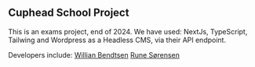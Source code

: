 ## Cuphead School Project

This is an exams project, end of 2024.
We have used: NextJs, TypeScript, Tailwing and Wordpress as a Headless CMS, via their API endpoint.

Developers include:
[Willian Bendtsen](https://github.com/WilliamBendtsen)
[Rune Sørensen](https://github.com/RuneGSoerensen)
